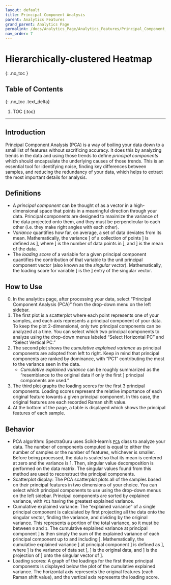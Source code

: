 ```yaml
---
layout: default
title: Principal Component Analysis
parent: Analytics Features
grand_parent: Analytics Page
permalink: /docs/Analytics_Page/Analytics_Features/Principal_Component_Analysis/
nav_order: 7
---
```


# Hierarchically-clustered Heatmap
{: .no_toc }

## Table of Contents
{: .no_toc .text_delta}

1. TOC
{:toc}

---

## Introduction

Principal Component Analysis (PCA) is a way of boiling your data down to a small list of features without sacrificing accuracy. It does this by analyzing trends in the data and using those trends to define *principal components* which should encapsulate the underlying causes of those trends. This is an essential tool for identifying noise, finding key differences between samples, and reducing the redundancy of your data, which helps to extract the most important details for analysis.

## Definitions

- A *principal component* can be thought of as a vector in a high-dimensional space that points in a meaningful direction through your data. Principal components are designed to maximize the variance of the data projected onto them, and they must be perpendicular to each other (i.e. they make right angles with each other).
- *Variance* quantifies how far, on average, a set of data deviates from its mean. Mathematically, the variance ] of a collection of points ] is defined as ], where ] is the number of data points in ], and ] is the mean of the data.
- The *loading score* of a variable for a given principal component quantifies the contribution of that variable to the unit principal component vector (also known as the *singular vector*). Mathematically, the loading score for variable ] is the ] entry of the singular vector.

## How to Use

0. In the analytics page, after processing your data, select “Principal Component Analysis (PCA)” from the drop-down menu on the left sidebar.
1. The first plot is a scatterplot where each point represents one of your samples, and each axis represents a principal component of your data. To keep the plot 2-dimensional, only two principal components can be analyzed at a time. You can select which two principal components to analyze using the drop-down menus labeled “Select Horizontal PC” and “Select Vertical PC.”
2. The second plot shows the *cumulative explained variance* as principal components are adopted from left to right. Keep in mind that principal components are ranked by dominance, with “PC1” contributing the most to the variance seen in the data.
    - *Cumulative explained variance* can be roughly summarized as the “resemblance to the original data if only the first ] principal components are used.”
3. The third plot graphs the loading scores for the first 3 principal components. Loading scores represent the relative importance of each original feature towards a given principal component. In this case, the original features are each recorded Raman shift value.
4. At the bottom of the page, a table is displayed which shows the principal features of each sample.

## Behavior

- PCA algorithm: SpectraGuru uses Scikit-learn’s [`PCA`](https://scikit-learn.org/stable/modules/generated/sklearn.decomposition.PCA.html) class to analyze your data. The number of components computed is equal to either the number of samples or the number of features, whichever is smaller. Before being processed, the data is scaled so that its mean is centered at zero and the variance is 1. Then, singular value decomposition is performed on the data matrix. The singular values found from this method are used to reconstruct the principal components.
- Scatterplot display: The PCA scatterplot plots all of the samples based on their principal features in two dimensions of your choice. You can select which principal components to use using the drop-down menus on the left sidebar. Principal components are sorted by explained variance, with `PC1` having the greatest explained variance.
- Cumulative explained variance: The “explained variance” of a single principal component is calculated by first projecting all the data onto the singular vector, finding the variance, and dividing by the original variance. This represents a portion of the total variance, so it must be between `0` and `1`. The cumulative explained variance at principal component ] is then simply the sum of the explained variance of each principal component up to and including ]. Mathematically, the cumulative explained variance ] at principal component ] is defined as ], where ] is the variance of data set ], ] is the original data, and ] is the projection of ] onto the singular vector of ].
- Loading scores: A graph of the loadings for the first three principal components is displayed below the plot of the cumulative explained variance. The horizontal axis represents the original features (each Raman shift value), and the vertical axis represents the loading score.